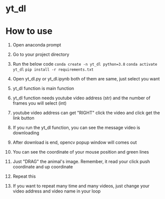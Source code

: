 # yt_dl

# How to use
1. Open anaconda prompt
2. Go to your project directory
3. Run the below code
   ```conda create -n yt_dl python=3.8```
   ```conda activate yt_dl```
   ```pip install -r requirements.txt```
4. Open yt_dl.py or yt_dl.ipynb
   both of them are same, just select you want
5. yt_dl function is main function
6. yt_dl function needs youtube video address (str) and the number of frames you will select (int)
7. youtube video address can get "RIGHT" click the video and click get the link button
8. If you run the yt_dl function, you can see the message video is downloading
9. After download is end, opencv popup window will comes out
10. You can see the coordinate of your mouse position and green lines
11. Just "DRAG" the animal's image. Remember, it read your click push coordinate and up coordinate
12. Repeat this

13. If you want to repeat many time and many videos, just change your video address and video name in your loop
